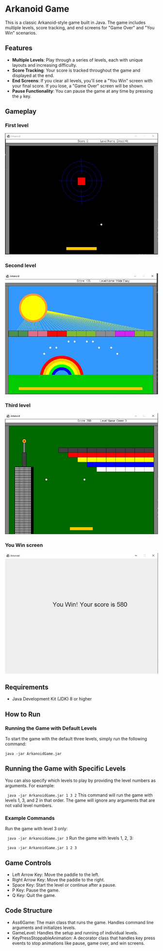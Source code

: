 # Arkanoid Game

This is a classic Arkanoid-style game built in Java. The game includes multiple levels, score tracking, and end screens for "Game Over" and "You Win" scenarios. 

## Features

- **Multiple Levels**: Play through a series of levels, each with unique layouts and increasing difficulty.
- **Score Tracking**: Your score is tracked throughout the game and displayed at the end.
- **End Screens**: If you clear all levels, you'll see a "You Win" screen with your final score. If you lose, a "Game Over" screen will be shown.
- **Pause Functionality**: You can pause the game at any time by pressing the `p` key.

## Gameplay
### First level
![Alt text](Screenshot_11.jpg)
### Second level
![Alt text](Screenshot_12.jpg)
### Third level
![Alt text](Screenshot_13.jpg)
### You Win screen
![Alt text](Screenshot_14.jpg)


## Requirements

- Java Development Kit (JDK) 8 or higher

## How to Run

### Running the Game with Default Levels

To start the game with the default three levels, simply run the following command:

`java -jar ArkanoidGame.jar`

## Running the Game with Specific Levels
You can also specify which levels to play by providing the level numbers as arguments. For example:

`
java -jar ArkanoidGame.jar 1 3 2`
This command will run the game with levels 1, 3, and 2 in that order. The game will ignore any arguments that are not valid level numbers.

### Example Commands
Run the game with level 3 only:

`
java -jar ArkanoidGame.jar 3`
Run the game with levels 1, 2, 3:

`
java -jar ArkanoidGame.jar 1 2 3`

## Game Controls
* Left Arrow Key: Move the paddle to the left.
* Right Arrow Key: Move the paddle to the right.
* Space Key: Start the level or continue after a pause.
* P Key: Pause the game.
* Q Key: Quit the game.

## Code Structure
* Ass6Game: The main class that runs the game. Handles command line arguments and initializes levels.
* GameLevel: Handles the setup and running of individual levels.
* KeyPressStoppableAnimation: A decorator class that handles key press events to stop animations like pause, game over, and win screens.
